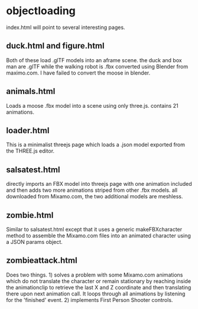 # objectloading
index.html will point to several interesting pages.

## duck.html and figure.html
Both of these load .glTF models into an aframe scene.  the duck and box man are .glTF while the walking robot is .fbx converted using Blender from maximo.com.  I have failed to convert the moose in blender.

## animals.html
Loads a moose .fbx model into a scene using only three.js.  contains 21 animations.

## loader.html
This is a minimalist threejs page which loads a .json model exported from the THREE.js editor.

##  salsatest.html
directly imports an FBX model into threejs page with one animation included and then adds two more animations striped from other .fbx models.  all downloaded from Mixamo.com, the two additional models are meshless.

## zombie.html
Similar to salsatest.html except that it uses a generic makeFBXcharacter method to assemble the Mixamo.com files into an animated character using a JSON params object.

## zombieattack.html
Does two things.  1) solves a problem with some Mixamo.com animations which do not translate the character or remain stationary by reaching inside the animationclip to retrieve the last X and Z coordinate and then translating there upon next animation call.  It loops through all animations by listening for the 'finished' event.  2) implements First Person Shooter controls.
